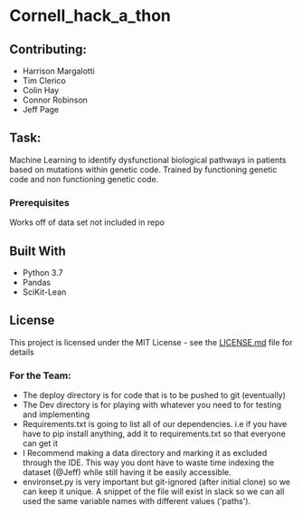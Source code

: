 # Cornell_hack_a_thon
## Contributing:
* Harrison Margalotti
* Tim Clerico
* Colin Hay
* Connor Robinson
* Jeff Page
## Task:
Machine Learning to identify dysfunctional 
biological pathways in patients based on 
mutations within genetic code. Trained by 
functioning genetic code and non functioning 
genetic code.

### Prerequisites

Works off of data set not included in repo

## Built With

* Python 3.7
* Pandas
* SciKit-Lean

## License

This project is licensed under the MIT License - see the [LICENSE.md](LICENSE.md) file for details

### For the Team:
* The deploy directory is for code that is to be pushed to git (eventually)
* The Dev directory is for playing with
 whatever you need to for testing and implementing
* Requirements.txt is going to list all of our dependencies. 
i.e if you have have to pip install anything, add it to requirements.txt so that everyone can get it
* I Recommend making a data directory and marking it as excluded through the IDE.
This way you dont have to waste time indexing the dataset (@Jeff) while still having it be easily 
accessible. 
* environset.py is very important but git-ignored (after initial clone) so we can keep it unique.
A snippet of the file will exist in slack so we can all used the same variable names with different
values ('paths').
